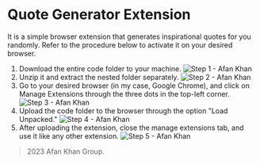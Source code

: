 # Quote Generator Extension

It is a simple browser extension that generates inspirational quotes for you randomly. Refer to the procedure below to activate it on your desired browser.

1. Download the entire code folder to your machine.
   ![Step 1 - Afan Khan](https://github.com/justmrkhan/quote-generator-extension/assets/70063819/713a1290-9f6e-4cbb-b3e3-8826958763c8)
2. Unzip it and extract the nested folder separately.
   ![Step 2 - Afan Khan](https://github.com/justmrkhan/quote-generator-extension/assets/70063819/f7c42409-ff73-46c0-b0c9-dc40174ecc4d)
3. Go to your desired browser (in my case, Google Chrome), and click on Manage Extensions through the three dots in the top-left corner.
   ![Step 3 - Afan Khan](https://github.com/justmrkhan/quote-generator-extension/assets/70063819/4a32a872-3cdc-4cbb-b617-e1d1f4a8a6d0)
4. Upload the code folder to the browser through the option "Load Unpacked."
   ![Step 4 - Afan Khan](https://github.com/justmrkhan/quote-generator-extension/assets/70063819/eb0d7475-c18b-4479-98ec-7db891747c32)
5. After uploading the extension, close the manage extensions tab, and use it like any other extension.
   ![Step 5 - Afan Khan](https://github.com/justmrkhan/quote-generator-extension/assets/70063819/2a56a7a1-1f2b-44e4-8218-8ae5c530ac62)

> 2023 Afan Khan Group.
